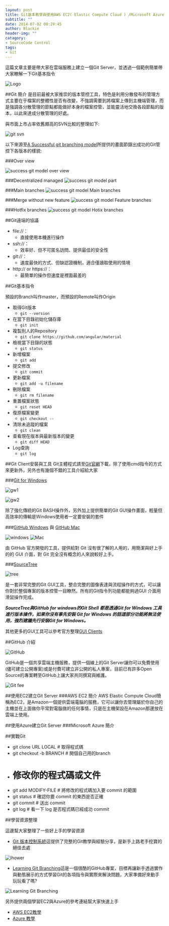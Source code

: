 ```yaml
---
layout: post
title: Git基本教學與使用AWS EC2( Elastic Compute Cloud ) /Microsoft Azure建立自己的Git Server
subtitle: ""
date: 2014-07-02 00:29:45
author: Blackie
header-img: ""
catagory:
- SourceCode Control
tags:
- Git
---
```


這篇文章主要是帶大家在雲端服務上建立一個Git Server，並透過一個範例簡單帶大家瞭解一下Git基本指令

<!-- More -->

![Logo](https://dl.dropboxusercontent.com/u/20925528/%E6%8A%80%E8%A1%93Blog/blogs/20140712/logo.png)

##Git 簡介
是目前最被大家推崇的版本管控工具，特色是利用分散發布的管理方式主要在乎檔案的整體性是否有改變，不強調需要到將檔案上傳到主機端管理，而是強調各分散管理的節點都能做好本身的檔案控管，並能靈活地交換各段節點的版本，以此來達成分散管理的好處。

與市面上市占率依舊頗高的SVN比較的整理如下:

![git svn](https://dl.dropboxusercontent.com/u/20925528/%E6%8A%80%E8%A1%93Blog/blogs/20140712/git%20svn.PNG)

以下來源至[A Successful git branching model](http://nvie.com/posts/a-successful-git-branching-model/)所提供的畫面節錄出成功的Git管控下各版本的樣貌:

###Over view

![success git model over view](https://dl.dropboxusercontent.com/u/20925528/%E6%8A%80%E8%A1%93Blog/blogs/20140712/success%20git%20model%20overview.png)

###Decentralized managed
![success git model part](https://dl.dropboxusercontent.com/u/20925528/%E6%8A%80%E8%A1%93Blog/blogs/20140712/centr-decentr.png)

###Main branches
![success git model Main branches](https://dl.dropboxusercontent.com/u/20925528/%E6%8A%80%E8%A1%93Blog/blogs/20140712/bm002.png)

###Merge without new feature
![success git model Feature branches](https://dl.dropboxusercontent.com/u/20925528/%E6%8A%80%E8%A1%93Blog/blogs/20140712/merge-without-ff.png)

###Hotfix branches
![success git model Hotix branches](https://dl.dropboxusercontent.com/u/20925528/%E6%8A%80%E8%A1%93Blog/blogs/20140712/hotfix-branches1.png)

##Git遠端的協議

- file://：
	- 直接使用本機進行操作
- ssh://：
	- 效率好、但不可匿名訪問、提供最佳的安全性
- git://：
	- 速度最快的方式、但缺認證機制，適合僅讀取使用的情境
- http:// or https://：
	- 最簡單的操作但速度是裡面最差的

##Git基本指令

預設的Branch叫作master，而預設的Remote叫作Origin

- 取得Git版本
	- `git --version`
- 在當下目錄初始化儲存庫
	- `git init`
- 複製別人的Repository
	- `git clone https://github.com/angular/material`
- 檢視當下目錄的狀態
	- `git status`
- 新增檔案
	- `git add`
- 提交修改
	- `git commit`
- 更新檔案
	- `git add -u filename`
- 刪除檔案
	- `git rm filename`
- 重置檔案狀態
	- `git reset HEAD`
- 復原檔案變更
	- `git checkout --`
- 清除未追蹤的檔案
	- `git clean`
- 查看現在版本與最新版本的變更
	- `git diff HEAD`
- Log查詢
	- `git log`

##Git Client安裝與工具
Git主體程式請至[Git官網](http://git-scm.com/)下載，除了使用cmd指令的方式來更新外，另外也有幾個不錯的工具介紹給大家

###[Git for Windows](http://msysgit.github.io/)

![gw1](https://dl.dropboxusercontent.com/u/20925528/%E6%8A%80%E8%A1%93Blog/blogs/20140712/gw1.png)

![gw2](https://dl.dropboxusercontent.com/u/20925528/%E6%8A%80%E8%A1%93Blog/blogs/20140712/gw2.png)

除了強化傳統的Git BASH操作外，另外加上提供簡單的Git GUI操作畫面，輕量但高效率的傳輸是Windows使用者一定要安裝的套件

###[GitHub Windows](http://windows.github.com/) 與 [GitHub Mac](https://mac.github.com/)

![windows](https://dl.dropboxusercontent.com/u/20925528/%E6%8A%80%E8%A1%93Blog/blogs/20140712/screenshot-overview%402x.png)
![Mac](https://dl.dropboxusercontent.com/u/20925528/%E6%8A%80%E8%A1%93Blog/blogs/20140712/screenshot-overview-mac%402x.png)

由 GitHub 官方開發的工具，提供給對 Git 沒有很了解的人用的，用簡潔與好上手的的 GUI 介面，對 Git 完全沒有概念的人來說較好上手。

###[SourceTree](http://www.sourcetreeapp.com/)

![tree](https://dl.dropboxusercontent.com/u/20925528/%E6%8A%80%E8%A1%93Blog/blogs/20140712/sourcetree_hero_win_full_interface_windows.png)

是一套非常完整的Git GUI工具，整合完整的圖像表達與流程操作的方式，可以讓你對於整個專案的版本控管一目瞭然。所有的Git指令列功能都能夠過GUI 介面用滑鼠操作完成。

***SourceTree與GitHub for windows的Git Shell 都是透過Git for Windows 工具進行版本操作，如果你沒有事先安裝 Git for Windows 的話這部分功能將無法使用，強烈建議先行安裝Git for Windows。***

其他更多的GUI工具可以參考官方整理[GUI Clients](http://git-scm.com/downloads/guis)

##GitHub 介紹

![GitHub](https://dl.dropboxusercontent.com/u/20925528/%E6%8A%80%E8%A1%93Blog/blogs/20140712/github-logo.jpg)

GitHub是一個共享雲端主機服務，提供一個線上的Git Server讓你可以免費使用(儘可建立公開專案)或是付費可建立非公開的私人專案，目前已有許多Open Source的專案轉至GitHub上讓大家共同撰寫與維護。

![Git fee](https://dl.dropboxusercontent.com/u/20925528/%E6%8A%80%E8%A1%93Blog/blogs/20140712/git%20fee.PNG)

##使用EC2建立Git Server
###AWS EC2 簡介
AWS Elastic Compute Cloud簡稱為EC2，是Amazon一個提供雲端電腦的服務，它可以讓你去管理屬於你自己的主機並在上面做你平常對電腦做的任何事情，只是在主機架設在Amazon那邊放在雲端上使用。

##使用Azure建立Git Server
###Microsoft Azure 簡介

##實戰Git

- git clone URL LOCAL #  取得程式碼
- git checkout -b BRANCH #  開個自己用的branch
- #  修改你的程式碼或文件
- git add MODIFY-FILE #  將修改的程式碼加入要 commit 的範圍
- git status #  確認你要 commit 的東西是否正確
- git commit  #  送出 commit
- git log #  看一下 log 是否程式碼已經成功 commit

##學習資源整理

這邊幫大家整理了一些好上手的學習資源

- [Git 版本控制系統](http://ihower.tw/git/)這提供了完整的Git教學與經驗分享，是新手上路老手挖寶的絕佳去處

![ihower](https://dl.dropboxusercontent.com/u/20925528/%E6%8A%80%E8%A1%93Blog/blogs/20140712/ihower.PNG)

- [Learning Git Branching](http://pcottle.github.io/learnGitBranching)這是一個很酷的GitHub專案，目標再讓新手透過實作與動態展示的方式學習Git的各項指令與實際來解決問題，大家準備好來動手玩玩看了嗎?

![Learning Git Branching](https://dl.dropboxusercontent.com/u/20925528/%E6%8A%80%E8%A1%93Blog/blogs/20140712/learn%20git%20branching.PNG)

另外提供兩個學習EC2與Azure的參考連結幫大家快速上手

- [AWS EC2教學](http://blog.hinablue.me/entry/aws-working-with-amazon-aws)
- [Azure 教學](http://blog.sanc.idv.tw/p/windows-azure.html)

